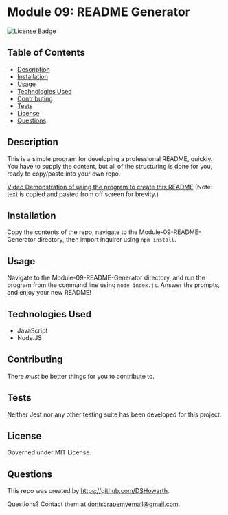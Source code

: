 # Module 09: README Generator
![License Badge](https://img.shields.io/badge/Mozilla_Public_License_2.0-orange)

## Table of Contents
- [Description](#description)
- [Installation](#installation)
- [Usage](#usage)
- [Technologies Used](#technologies-used)
- [Contributing](#contributing)
- [Tests](#tests)
- [License](#license)
- [Questions](#questions)

## Description

This is a simple program for developing a professional README, quickly. You have to supply the content,
but all of the structuring is done for you, ready to copy/paste into your own repo. <br>

[Video Demonstration of using the program to create this README](https://drive.google.com/file/d/1w8aMG4t2g8hda0QCgmtUnstW7jC8-BZb/view?usp=sharing)
(Note: text is copied and pasted from off screen for brevity.)
## Installation

Copy the contents of the repo, 
navigate to the Module-09-README-Generator directory, 
then import inquirer using ```npm install```. 

## Usage

Navigate to the Module-09-README-Generator directory, 
and run the program from the command line using ```node index.js```. 
Answer the prompts, and enjoy your new README!

## Technologies Used
- JavaScript
- Node.JS

## Contributing

There *must* be better things for you to contribute to. 

## Tests

Neither Jest nor any other testing suite has been developed for this project. 

## License

Governed under MIT License.

## Questions

This repo was created by https://github.com/DSHowarth. 

Questions? Contact them at dontscrapemyemail@gmail.com.
